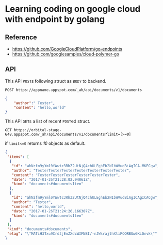#  Learning coding on google cloud with endpoint by golang 

## Reference

- https://github.com/GoogleCloudPlatform/go-endpoints
- https://github.com/googlesamples/cloud-polymer-go

## API

This API ```POST```s following struct as ```BODY``` to backend.

```POST https://appname.appspot.com/_ah/api/documents/v1/documents```

```json
{
    "author":" Tester",
    "content": "hello,world"
}
```

This API  ```GET```s a list of recent ```POST```ed struct.


```GET https://orbital-stage-648.appspot.com/_ah/api/documents/v1/documents?limit=[>=0]```

if ```limit<=0``` returns *10* objects as default. 

```json
{
 "items": [
  {
   "id": "ahNzfm9yYml0YWwtc3RhZ2UtNjQ4chULEghEb2N1bWVudBiAgICA-MKECgw",
   "author": "TesterTesterTesterTesterTesterTesterTester",
   "content": "TesterTesterTesterTesterTesterTester",
   "date": "2017-01-26T21:28:02.94061Z",
   "kind": "documents#documentsItem"
  },
  {
   "id": "ahNzfm9yYml0YWwtc3RhZ2UtNjQ4chULEghEb2N1bWVudBiAgICAgICACgw",
   "author": "Tester",
   "content": "hello,world",
   "date": "2017-01-26T21:24:26.166387Z",
   "kind": "documents#documentsItem"
  }
 ],
 "kind": "documents#documents",
 "etag": "\"MATiH3Txu9Crd2jEnZXdcWIFNBI/-nJWsrajthXliPOORBUw6KiGnvk\""
}
```

